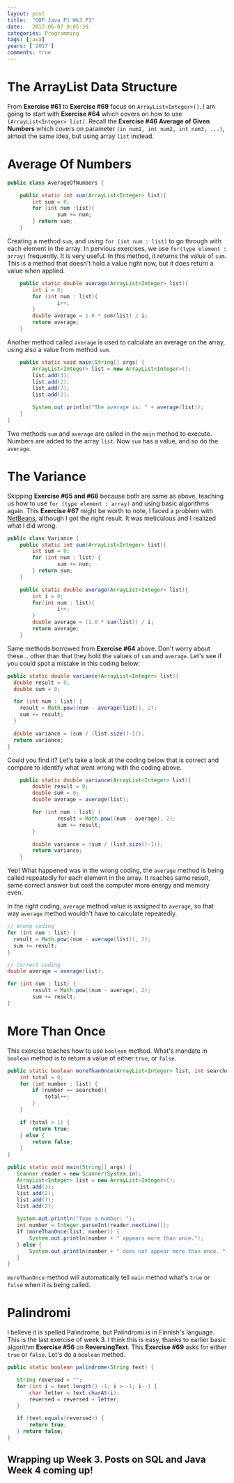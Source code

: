 ```yaml
---
layout: post
title:  "OOP Java P1 Wk3 P3"
date:   2017-06-07 9:05:30
categories: Programming
tags: [java]
years: ['2017']
comments: true
---
```


# The ArrayList Data Structure

From <strong>Exercise #61</strong> to <strong>Exercise #69</strong> focus on `ArrayList<Integer>()`. I am going to start with <strong>Exercise #64</strong> which covers on how to use `(ArrayList<Integer> list)`. Recall the <strong>Exercise #46 Average of Given Numbers</strong> which covers on parameter `(in num1, int num2, int num3, ...)`, almost the same idea, but using array `list` instead.

# Average Of Numbers

```java
public class AverageOfNumbers {

    public static int sum(ArrayList<Integer> list){
        int sum = 0;
        for (int num :list){
                sum += num;
        } return sum;
    }
```

Creating a method `sum`, and using `for (int num : list)` to go through with each element in the array. In pervious exercises, we use `for(type element : array)` frequently. It is very useful. In this method, it returns the value of `sum`. This is a method that doesn't hold a value right now, but it does return a value when applied.

```java
    public static double average(ArrayList<Integer> list){
        int i = 0;
        for (int num : list){
                i++;
        }
        double average = 1.0 * sum(list) / i;
        return average;
    }    
```

Another method called `average` is used to calculate an average on the array, using also a value from method `sum`.


```java
    public static void main(String[] args) {
        ArrayList<Integer> list = new ArrayList<Integer>();
        list.add(3);
        list.add(2);
        list.add(7);
        list.add(2);

        System.out.println("The average is: " + average(list));
    }
}
```

Two methods `sum` and `average` are called in the `main` method to execute. Numbers are added to the array `list`. Now `sum` has a value, and so do the `average`.

# The Variance

Skipping <strong>Exercise #65 and #66</strong> because both are same as above, teaching us how to use `for (type element : array)` and using basic algorithms again. This <strong>Exercise #67</strong> might be worth to note, I faced a problem with [NetBeans][NetBeans], although I got the right result. It was meticulous and I realized what I did wrong.

```java
public class Variance {
    public static int sum(ArrayList<Integer> list){
        int sum = 0;
        for (int num : list) {
                sum += num;
        } return sum;
    }

    public static double average(ArrayList<Integer> list){
        int i = 0;
        for(int num : list){
                i++;
        }
        double average = (1.0 * sum(list)) / i;
        return average;
    }
```

Same methods borrowed from <strong>Exercise #64</strong> above. Don't worry about these... other than that they hold the values of `sum` and `average`. Let's see if you could spot a mistake in this coding below:

```java
public static double variance(ArrayList<Integer> list){
  double result = 0;
  double sum = 0;

  for (int num : list) {
    result = Math.pow((num - average(list)), 2);
    sum += result;
  }

  double variance = (sum / (list.size()-1));
  return variance;
}
```

Could you find it? Let's take a look at the coding below that is correct and compare to identify what went wrong with the coding above.

```java
    public static double variance(ArrayList<Integer> list){
        double result = 0;
        double sum = 0;
        double average = average(list);

        for (int num : list) {
                result = Math.pow((num - average), 2);
                sum += result;
        }

        double variance = (sum / (list.size()-1));
        return variance;
    }
```

Yep! What happened was in the wrong coding, the `average` method is being called repeatedly for each element in the array. It reaches same result, same correct answer but cost the computer more energy and memory even.

In the right coding, `average` method value is assigned to `average`, so that way `average` method wouldn't have to calculate repeatedly.

```java
// Wrong coding
for (int num : list) {
  result = Math.pow((num - average(list)), 2);
  sum += result;
}

// Correct coding
double average = average(list);

for (int num : list) {
        result = Math.pow((num - average), 2);
        sum += result;
}
```

# More Than Once

This exercise teaches how to use `boolean` method. What's mandate in `boolean` method is to return a value of either `true`, or `false`.

```java
public static boolean moreThanOnce(ArrayList<Integer> list, int searched) {
    int total = 0;
    for (int number : list) {
        if (number == searched){
            total++;
        }
    }

    if (total > 1) {
        return true;
    } else {
        return false;
    }
}

public static void main(String[] args) {
   Scanner reader = new Scanner(System.in);
   ArrayList<Integer> list = new ArrayList<Integer>();
   list.add(3);
   list.add(2);
   list.add(7);
   list.add(2);

   System.out.println("Type a number: ");
   int number = Integer.parseInt(reader.nextLine());
   if (moreThanOnce(list, number)) {
       System.out.println(number + " appears more than once.");
   } else {
       System.out.println(number + " does not appear more than once. ");
   }
}
```

`moreThanOnce` method will automatically tell `main` method what's `true` or `false` when it is being called.

# Palindromi

I believe it is spelled Palindrome, but Palindromi is in Finnish's language. This is the last exercise of week 3. I think this is easy, thanks to earlier basic algorithm <strong>Exercise #56</strong> on <strong>ReversingText</strong>. This <strong>Exercise #69</strong> asks for either `true` or `false`. Let's do a `boolean` method.

```java
public static boolean palindrome(String text) {

   String reversed = "";
   for (int i = text.length() -1; i > -1; i--) {
       char letter = text.charAt(i);
       reversed = reversed + letter;
   }

   if (text.equals(reversed)) {
       return true;
   } return false;
}
```

## Wrapping up Week 3. Posts on SQL and Java Week 4 coming up!

[NetBeans]: https://www.netbeans.org
